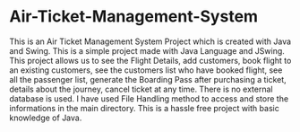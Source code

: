 # Air-Ticket-Management-System
This is an Air Ticket Management System Project which is created with Java and Swing. 
This is a simple project made with Java Language and JSwing. This project allows us to see the Flight Details, add customers,  book flight to an existing customers, see the customers list who have booked flight, see all the passenger list, generate the Boarding Pass after purchasing a ticket, details about the journey, cancel ticket at any time. There is no external database is used. I have used File Handling method to access and store the informations in the main directory. This is a hassle free project with basic knowledge of Java.
